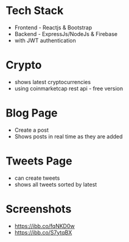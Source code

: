 # Tech Stack
- Frontend - Reactjs & Bootstrap   
- Backend - ExpressJs/NodeJs & Firebase  
- with JWT authentication

# Crypto
- shows latest cryptocurrencies
- using coinmarketcap rest api - free version

# Blog Page
- Create a post   
- Shows posts in real time as they are added

# Tweets Page
- can create tweets
- shows all tweets sorted by latest

# Screenshots
- https://ibb.co/fqNKD0w
- https://ibb.co/S7ytqBX

####
